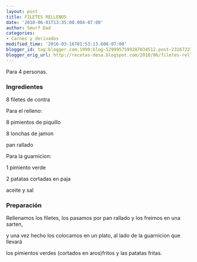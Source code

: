```yaml
---
layout: post
title: FILETES RELLENOS
date: '2010-06-01T13:35:00.004-07:00'
author: Smurf Dad
categories:
- Carnes y derivados
modified_time: '2016-03-16T01:53:13.608-07:00'
blogger_id: tag:blogger.com,1999:blog-5299957599287034512.post-2326722743541722171
blogger_orig_url: http://recetas-desa.blogspot.com/2010/06/filetes-rellenos.html
---
```


Para 4 personas.

<h3>Ingredientes</h3>
8 filetes de contra

Para el relleno:

8 pimientos de piquillo

8 lonchas de jamon

pan rallado



Para la guarnicion:

1 pimiento verde

2 patatas cortadas en paja



aceite y sal

<h3>Preparación</h3>
Rellenamos los filetes, los pasamos por pan rallado y los freimos en una sarten,

y una vez hecho los colocamos en un plato, al lado de la guarnicion que llevará

los pimientos verdes (cortados en aros)fritos y las patatas fritas.